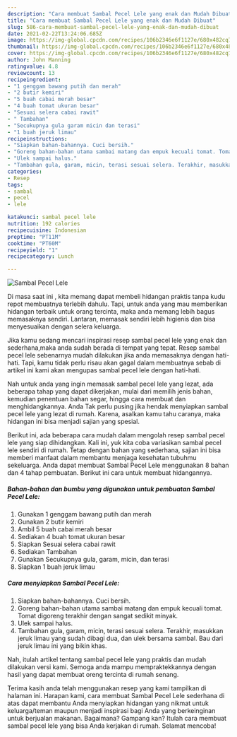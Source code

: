 ```yaml
---
description: "Cara membuat Sambal Pecel Lele yang enak dan Mudah Dibuat"
title: "Cara membuat Sambal Pecel Lele yang enak dan Mudah Dibuat"
slug: 586-cara-membuat-sambal-pecel-lele-yang-enak-dan-mudah-dibuat
date: 2021-02-22T13:24:06.685Z
image: https://img-global.cpcdn.com/recipes/106b2346e6f1127e/680x482cq70/sambal-pecel-lele-foto-resep-utama.jpg
thumbnail: https://img-global.cpcdn.com/recipes/106b2346e6f1127e/680x482cq70/sambal-pecel-lele-foto-resep-utama.jpg
cover: https://img-global.cpcdn.com/recipes/106b2346e6f1127e/680x482cq70/sambal-pecel-lele-foto-resep-utama.jpg
author: John Manning
ratingvalue: 4.8
reviewcount: 13
recipeingredient:
- "1 genggam bawang putih dan merah"
- "2 butir kemiri"
- "5 buah cabai merah besar"
- "4 buah tomat ukuran besar"
- "Sesuai selera cabai rawit"
- " Tambahan"
- "Secukupnya gula garam micin dan terasi"
- "1 buah jeruk limau"
recipeinstructions:
- "Siapkan bahan-bahannya. Cuci bersih."
- "Goreng bahan-bahan utama sambai matang dan empuk kecuali tomat. Tomat digoreng terakhir dengan sangat sedikit minyak."
- "Ulek sampai halus."
- "Tambahan gula, garam, micin, terasi sesuai selera. Terakhir, masukkan jeruk limau yang sudah dibagi dua, dan ulek bersama sambal. Bau dari jeruk limau ini yang bikin khas."
categories:
- Resep
tags:
- sambal
- pecel
- lele

katakunci: sambal pecel lele 
nutrition: 192 calories
recipecuisine: Indonesian
preptime: "PT11M"
cooktime: "PT60M"
recipeyield: "1"
recipecategory: Lunch

---
```



![Sambal Pecel Lele](https://img-global.cpcdn.com/recipes/106b2346e6f1127e/680x482cq70/sambal-pecel-lele-foto-resep-utama.jpg)

Di masa  saat ini , kita memang dapat membeli hidangan praktis tanpa kudu repot membuatnya terlebih dahulu. Tapi, untuk anda yang mau memberikan hidangan terbaik untuk orang tercinta, maka anda memang lebih bagus memasaknya sendiri. Lantaran, memasak sendiri lebih higienis dan bisa menyesuaikan dengan selera keluarga.

Jika kamu sedang mencari inspirasi resep sambal pecel lele yang enak dan sederhana,maka anda sudah berada di tempat yang tepat. Resep sambal pecel lele  sebenarnya mudah dilakukan jika anda memasaknya dengan hati-hati. Tapi, kamu tidak perlu risau akan gagal dalam membuatnya 
sebab di artikel ini kami akan mengupas sambal pecel lele dengan hati-hati.  



Nah untuk anda yang ingin memasak sambal pecel lele yang lezat, ada beberapa tahap yang dapat dikerjakan, mulai dari memilih jenis bahan, kemudian penentuan bahan segar, hingga cara membuat dan menghidangkannya. Anda Tak perlu pusing jika hendak menyiapkan sambal pecel lele yang lezat di rumah. Karena, asalkan kamu  tahu caranya, maka hidangan ini bisa menjadi sajian yang spesial.

Berikut ini, ada beberapa cara mudah dalam mengolah resep sambal pecel lele yang siap dihidangkan. Kali ini, yuk kita coba variasikan sambal pecel lele sendiri di rumah. Tetap dengan bahan yang sederhana, sajian ini bisa memberi manfaat dalam membantu menjaga kesehatan tubuhmu sekeluarga. Anda dapat membuat Sambal Pecel Lele menggunakan 8 bahan dan 4 tahap pembuatan. Berikut ini cara untuk membuat hidangannya.

<!--inarticleads1-->

##### Bahan-bahan dan bumbu yang digunakan untuk pembuatan Sambal Pecel Lele:

1. Gunakan 1 genggam bawang putih dan merah
1. Gunakan 2 butir kemiri
1. Ambil 5 buah cabai merah besar
1. Sediakan 4 buah tomat ukuran besar
1. Siapkan Sesuai selera cabai rawit
1. Sediakan  Tambahan
1. Gunakan Secukupnya gula, garam, micin, dan terasi
1. Siapkan 1 buah jeruk limau




<!--inarticleads2-->

##### Cara menyiapkan Sambal Pecel Lele:

1. Siapkan bahan-bahannya. Cuci bersih.
1. Goreng bahan-bahan utama sambai matang dan empuk kecuali tomat. Tomat digoreng terakhir dengan sangat sedikit minyak.
1. Ulek sampai halus.
1. Tambahan gula, garam, micin, terasi sesuai selera. Terakhir, masukkan jeruk limau yang sudah dibagi dua, dan ulek bersama sambal. Bau dari jeruk limau ini yang bikin khas.




Nah, itulah artikel tentang  sambal pecel lele  yang praktis dan mudah dilakukan versi kami. Semoga anda mampu mempraktekkannya dengan hasil yang dapat membuat oreng tercinta di rumah senang. 

Terima kasih anda telah menggunakan resep yang kami tampilkan di halaman ini. Harapan kami, cara membuat  Sambal Pecel Lele sederhana di atas dapat membantu Anda menyiapkan hidangan yang nikmat untuk keluarga/teman maupun menjadi inspirasi bagi Anda yang berkeinginan untuk berjualan makanan. Bagaimana? Gampang kan? Itulah cara membuat sambal pecel lele yang bisa Anda kerjakan di rumah. Selamat mencoba!


